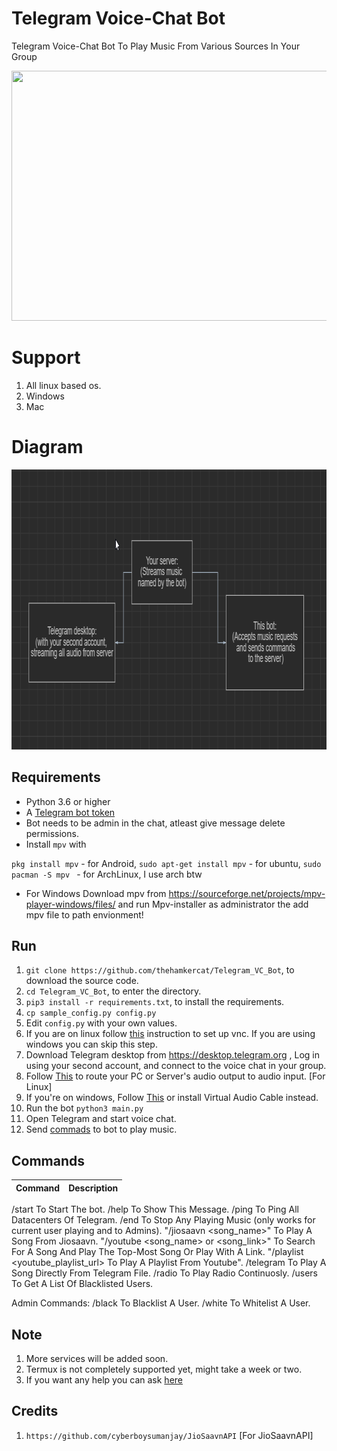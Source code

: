 # Telegram Voice-Chat Bot

Telegram Voice-Chat Bot To Play Music From Various Sources In Your Group

<img src="https://i.imgur.com/8S8NVy0.png" width="530" height="400">


# Support

1. All linux based os.
2. Windows
3. Mac

# Diagram

<img src="etc/scheme.png" width="919" height="448">

## Requirements

- Python 3.6 or higher
- A [Telegram bot token](//t.me/botfather)
- Bot needs to be admin in the chat, atleast give message delete permissions.
- Install `mpv` with

`pkg install mpv` - for Android,  `sudo apt-get install mpv` - for ubuntu, `sudo pacman -S mpv `  - for ArchLinux, I use arch btw
- For Windows Download mpv from https://sourceforge.net/projects/mpv-player-windows/files/ and run Mpv-installer as administrator the add mpv file to path envionment!

## Run

1. `git clone https://github.com/thehamkercat/Telegram_VC_Bot`, to download the source code.
2. `cd Telegram_VC_Bot`, to enter the directory.
3. `pip3 install -r requirements.txt`, to install the requirements.
4. `cp sample_config.py config.py`
5. Edit `config.py` with your own values.
6. If you are on linux follow [this](https://github.com/thehamkercat/Telegram_VC_Bot/blob/master/vnc.md) 
instruction to set up vnc. If you are using windows you can skip this step.
6. Download Telegram desktop from https://desktop.telegram.org , Log in using your second account, and connect 
to 
the 
voice chat in your group.
7. Follow [This](https://unix.stackexchange.com/questions/82259/how-to-pipe-audio-output-to-mic-input) to route 
your PC or Server's audio output to audio input. [For Linux]
8. If you're on windows, Follow 
[This](https://superuser.com/questions/1133750/set-output-audio-of-windows-as-input-audio-of-microphone) or install Virtual Audio Cable instead.
9. Run the bot `python3 main.py`
10. Open Telegram and start voice chat.
11. Send [commads](https://github.com/thehamkercat/Telegram_VC_Bot/blob/master/README.md#commands) to bot to 
play music.


## Commands
Command | Description
:--- | :---
/start To Start The bot.
/help To Show This Message.
/ping To Ping All Datacenters Of Telegram.
/end To Stop Any Playing Music (only works for current user playing and to Admins).
"/jiosaavn <song_name>" To Play A Song From Jiosaavn.
"/youtube <song_name> or <song_link>" To Search For A Song And Play The Top-Most Song Or Play With A Link.
"/playlist <youtube_playlist_url> To Play A Playlist From Youtube".
/telegram To Play A Song Directly From Telegram File.
/radio To Play Radio Continuosly.
/users To Get A List Of Blacklisted Users.

Admin Commands:
/black To Blacklist A User.
/white To Whitelist A User.

## Note

1. More services will be added soon.
2. Termux is not completely supported yet, might take a week or two.
3. If you want any help you can ask [here](https://t.me/PatheticProgrammers)

## Credits
1. `https://github.com/cyberboysumanjay/JioSaavnAPI` [For JioSaavnAPI]
